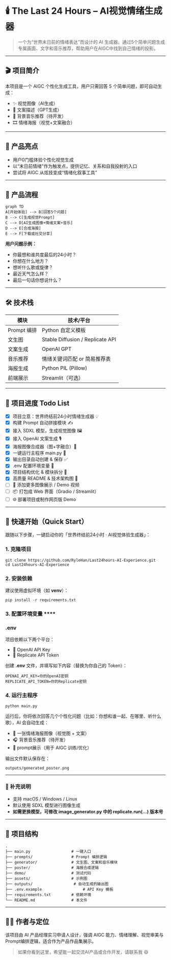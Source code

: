 # 🕯️ The Last 24 Hours – AI视觉情绪生成器

>  一个为“世界末日前的情绪表达”而设计的 AI 生成器。通过5个简单问题生成专属画面、文字和音乐推荐，帮助用户在AIGC中找到自己情绪的投影。

---

## 🎬 项目简介


本项目是一个 AIGC 个性化生成工具，用户只需回答 5 个简单问题，即可自动生成：

- ✨ 视觉图像（AI生成）
- 📝 文案描述（GPT生成）
- 🎵 背景音乐推荐（待开发）
- 🎞️ 情绪海报（视觉+文案融合）
  
---

## 🎨 产品亮点

- 用户0门槛体验个性化视觉生成
- 以“末日前情绪”作为触发点，提供记忆、关系和自我投射的入口
- 尝试将 AIGC 从炫技变成“情绪化叙事工具”

---

## 🧩 产品流程

```mermaid
graph TD
A[开始体验] --> B[回答5个问题]
B --> C[生成视觉Prompt]
C --> D[AI生成图像+情绪文案+音乐]
D --> E[合成海报]
E --> F[下载或社交分享]
```

**用户问题示例：**

* 你最想和谁共度最后的24小时？
* 你想在什么地方？
* 想听什么歌或旋律？
* 最近天气怎么样？
* 最后一句话你想说什么？

---

## **🛠️ 技术栈**

|  **模块**    |  **技术/平台**                    |
| --------------- | ------------------------------------ |
|  Prompt 编排  |  Python 自定义模板                 |
|  文生图       |  Stable Diffusion / Replicate API  |
|  文案生成     |  OpenAI GPT                        |
|  音乐推荐     |  情绪关键词匹配 or 简易推荐表      |
|  海报生成     |  Python PIL (Pillow)               |
|  前端展示     |  Streamlit（可选）                 |

---

## 📅 项目进度 Todo List

- [x] 项目立意：世界终结前24小时情绪生成器 💡
- [x] 构建 Prompt 自动拼接模块 ✍️
- [x] 接入 SDXL 模型，生成视觉图像 🖼️
- [x] 接入 OpenAI 文案生成 🎙️
- [x] 海报图像合成器（图+字融合）🎨
- [x] 一键运行主程序 main.py 🚀
- [x] 输出目录自动创建 & 保存 ✅
- [x] .env 配置环境变量 🧪
- [x] 项目结构优化 & 模块拆分 🧱
- [x] 高质量 README & 技术架构图 📘
- [ ] 📸 添加更多图像展示 / Demo 视频
- [ ] 📦 打包成 Web 界面（Gradio / Streamlit）
- [ ] 🌐 部署项目或制作网页版 Demo

---

## **🚀 快速开始（Quick Start）**

跟随以下步骤，一键启动你的「世界终结前24小时 · AI视觉体验生成器」：

### **1. 克隆项目**

```
git clone https://github.com/RyleHan/Last24hours-AI-Experience.git
cd Last24hours-AI-Experience
```

### **2. 安装依赖**

建议使用虚拟环境（如 **venv**）：

```
pip install -r requirements.txt
```

### **3. 配置环境变量** ****

### **.env**

项目依赖以下两个平台：

* 🔑 OpenAI API Key
* 🔑 Replicate API Token

创建 **.env** 文件，并填写如下内容（替换为你自己的 Token）：

```
OPENAI_API_KEY=你的OpenAI密钥
REPLICATE_API_TOKEN=你的Replicate密钥
```

### **4. 运行主程序**

```
python main.py
```

运行后，你将依次回答几个个性化问题（比如：你想和谁一起、在哪里、听什么歌），AI 会自动生成：

* 🎨 一张情绪海报图像（视觉图 + 文案）
* 🎧 背景音乐推荐（待开发）
* 💬 prompt展示（用于 AIGC 训练/优化）

输出文件默认保存在：

```
outputs/generated_poster.png
```

---

### **📌 补充说明**

* 支持 macOS / Windows / Linux
* 默认使用 SDXL 模型进行图像生成
* **如需更换模型，可修改 **image\_generator.py** 中的 **replicate.run(...)** 版本号**

---

## **📌 项目结构**

```
.
├── main.py                  # 一键入口
├── prompts/                 # Prompt 编排逻辑
├── generator/               # 文生图、文案和音乐模块
├── poster/                  # 海报合成逻辑
├── demo/                    # 测试代码
├── assets/                  # 示例图
├── outputs/                  # 自动生成的输出图
├── .env.example                  # API Key 模板
├── requirements.txt         # 依赖环境
└── README.md                # 本文件
```

---

## **👨‍💻 作者与定位**

该项目由 AI 产品经理实习申请人设计，强调 AIGC 能力、情绪理解、视觉审美与Prompt编排逻辑，适合作为产品作品集展示。

> 如果你看到这里，希望能一起交流AI产品或合作开发，请联系我 😄

